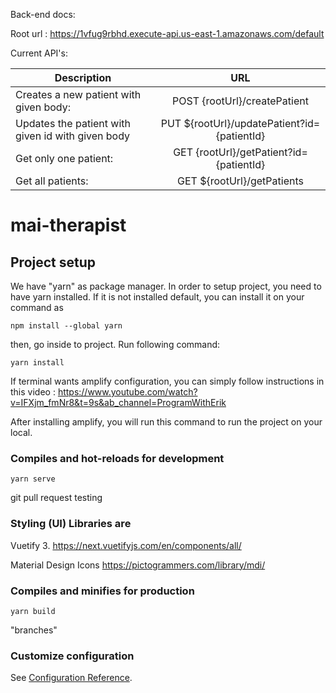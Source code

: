Back-end docs:

Root url : https://1vfug9rbhd.execute-api.us-east-1.amazonaws.com/default

Current API's:

| Description   |      URL      |
|----------|:-------------:|
| Creates a new patient with given body:  | POST {rootUrl}/createPatient |
| Updates the patient with given id with given body | PUT ${rootUrl}/updatePatient?id={patientId}   |
| Get only one patient: | GET {rootUrl}/getPatient?id={patientId} |
| Get all patients: | GET ${rootUrl}/getPatients |
# mai-therapist

## Project setup

We have "yarn" as package manager. In order to setup project, you need to have yarn installed. If it is not installed default, you can install it on your command as

```
npm install --global yarn
```

then, go inside to project. Run following command:

```
yarn install
```

If terminal wants amplify configuration, you can simply follow instructions in this video : https://www.youtube.com/watch?v=IFXjm_fmNr8&t=9s&ab_channel=ProgramWithErik

After installing amplify, you will run this command to run the project on your local.

### Compiles and hot-reloads for development

```
yarn serve
```

git pull request testing

### Styling (UI) Libraries are

Vuetify 3.
https://next.vuetifyjs.com/en/components/all/

Material Design Icons
https://pictogrammers.com/library/mdi/

### Compiles and minifies for production

```
yarn build
```

"branches"

### Customize configuration

See [Configuration Reference](https://cli.vuejs.org/config/).
